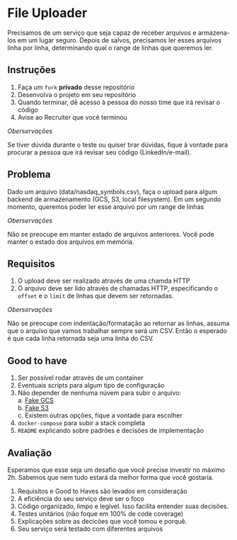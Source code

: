 # File Uploader

Precisamos de um serviço que seja capaz de receber arquivos e armazena-los em um lugar seguro. Depois de salvos, precisamos ler esses arquivos linha por linha, determinando qual o range de linhas que queremos ler.

## Instruções

1. Faça um `fork` __privado__ desse repositório
2. Desenvolva o projeto em seu repositório
3. Quando terminar, dê acesso à pessoa do nosso time que irá revisar o código
4. Avise ao Recruiter que você terminou

_Oberservações_

Se tiver dúvida durante o teste ou quiser tirar dúvidas, fique à vontade para procurar a pessoa que irá revisar seu código (LinkedIn/e-mail).

## Problema

Dado um arquivo (data/nasdaq_symbols.csv), faça o upload para algum backend de armazenamento (GCS, S3, local filesystem). Em um segundo momento, queremos poder ler esse arquivo por um range de linhas

_Oberservações_

Não se preocupe em manter estado de arquivos anteriores. Você pode manter o estado dos arquivos em memória.

## Requisitos

1. O upload deve ser realizado através de uma chamda HTTP
2. O arquivo deve ser lido através de chamadas HTTP, especificando o `offset` e o `limit` de linhas que devem ser retornadas.


_Oberservações_

Não se preocupe com indentação/formatação ao retornar as linhas, assuma que o arquivo que vamos trabalhar sempre será um CSV. Então o esperado é que cada linha retornada seja uma linha do CSV.

## Good to have

1. Ser possível rodar através de um container
2. Eventuais scripts para algum tipo de configuração
3. Não depender de nenhuma núvem para subir o arquivo:  
  a. [Fake GCS](https://github.com/fsouza/fake-gcs-server)  
  b. [Fake S3](https://github.com/jubos/fake-s3)  
  c. Existem outras opções, fique a vontade para escolher  
4. `docker-compose` para subir a stack completa
5. `README` explicando sobre padrões e decisões de implementação 

## Avaliação

Esperamos que esse seja um desafio que você precise investir no máximo 2h. Sabemos que nem tudo estará da melhor forma que você gostaria.

1. Requisitos e Good to Haves são levados em consideração
2. A eficiência do seu serviço deve ser o foco
3. Código organizado, limpo e legível. Isso facilita entender suas decisões.
4. Testes unitários (não foque em 100% de code coverage)
5. Explicações sobre as decicões que você tomou e porquê.
6. Seu serviço será testado com diferentes arquivos
